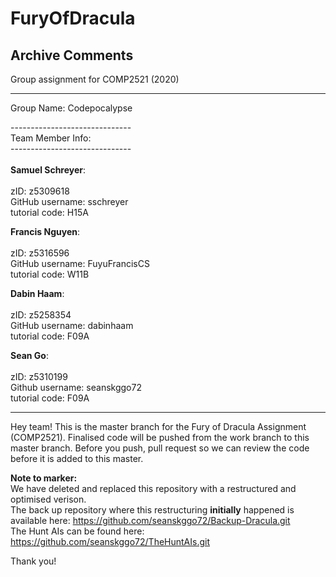 # FuryOfDracula

## Archive Comments

Group assignment for COMP2521 (2020)

----------------------------------------------------------------------------------------

Group Name: Codepocalypse

------------------------------ \
Team Member Info:\
------------------------------ \
\
<strong>Samuel Schreyer</strong>:\
\
zID: z5309618 \
GitHub username: sschreyer \
tutorial code: H15A 

<strong>Francis Nguyen</strong>:\
\
zID: z5316596 \
GitHub username: FuyuFrancisCS \
tutorial code: W11B 

<strong>Dabin Haam</strong>: \
\
zID: z5258354\
GitHub username: dabinhaam \
tutorial code: F09A 


<strong>Sean Go</strong>:\
\
zID: z5310199 \
Github username: seanskggo72 \
tutorial code: F09A 

-----------------------------------------------------------------------------------

Hey team! This is the master branch for the Fury of Dracula Assignment (COMP2521).
Finalised code will be pushed from the work branch to this master branch. Before you push, pull request so
we can review the code before it is added to this master.

<strong>Note to marker:</strong> \
We have deleted and replaced this repository with a restructured and optimised verison.
\
The back up repository where this restructuring <strong>initially</strong> happened is available here: https://github.com/seanskggo72/Backup-Dracula.git
\
The Hunt AIs can be found here: https://github.com/seanskggo72/TheHuntAIs.git

Thank you!
